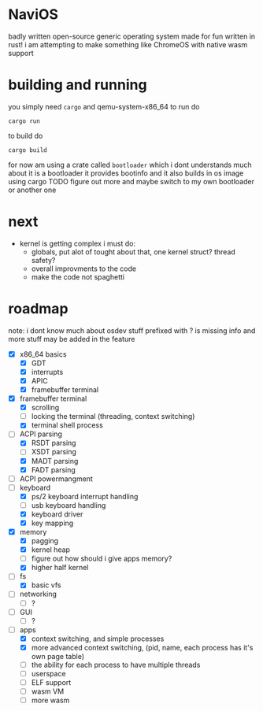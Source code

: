 # NaviOS 
badly written open-source generic operating system made for fun written in rust!
i am attempting to make something like ChromeOS with native wasm support

# building and running
you simply need `cargo` and qemu-system-x86_64 to run do
```
cargo run
```
to build do
```
cargo build
```
for now am using a crate called `bootloader` which i dont understands much about it is a bootloader it provides bootinfo and it also builds in os image using cargo TODO figure out more and maybe switch to my own bootloader or another one
# next
- kernel is getting complex i must do:
    - globals, put alot of tought about that, one kernel struct? thread safety?
    - overall improvments to the code
    - make the code not spaghetti
# roadmap
note: i dont know much about osdev stuff prefixed with ? is missing info and more stuff may be added in the feature

- [X] x86_64 basics
    - [X] GDT
    - [X] interrupts
    - [X] APIC
    - [X] framebuffer terminal
- [X] framebuffer terminal
    - [X] scrolling
    - [ ] locking the terminal (threading, context switching)
    - [X] terminal shell process
- [ ] ACPI parsing
    - [X] RSDT parsing
    - [ ] XSDT parsing
    - [X] MADT parsing
    - [X] FADT parsing
- [ ] ACPI powermangment
- [ ] keyboard
    - [X] ps/2 keyboard interrupt handling
    - [ ] usb keyboard handling
    - [X] keyboard driver
    - [X] key mapping
- [X] memory
    - [X] pagging
    - [X] kernel heap
    - [ ] figure out how should i give apps memory?
    - [X] higher half kernel
- [ ] fs
    - [X] basic vfs
- [ ] networking
    - [ ] ?
- [ ] GUI
    - [ ] ?
- [ ] apps
    - [X] context switching, and simple processes
    - [X] more advanced context switching, (pid, name, each process has it's own page table)
    - [ ] the ability for each process to have multiple threads
    - [ ] userspace
    - [ ] ELF support
    - [ ] wasm VM
    - [ ] more wasm
